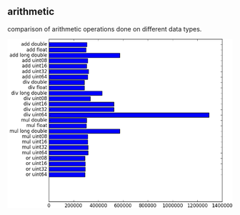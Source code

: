 arithmetic
----------

comparison of arithmetic operations done on different data types.

![arithmetic](./plots/arithmetic.png)
